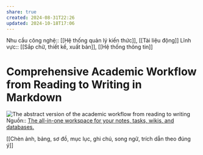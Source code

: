 ```yaml
---
share: true
created: 2024-08-31T22:26
updated: 2024-10-18T17:06
---
```

Nhu cầu công nghệ:: [[Hệ thống quản lý kiến thức]], [[Tài liệu động]]
Lĩnh vực:: [[Sắp chữ, thiết kế, xuất bản]], [[Hệ thống thông tin]]
# Comprehensive Academic Workflow from Reading to Writing in Markdown
![The abstract version of the academic workflow from reading to writing](https://chris-grieser.de/image/https%3A%2F%2Fs3-us-west-2.amazonaws.com%2Fsecure.notion-static.com%2F8afcb0cc-e145-46b4-a37b-fb968f26022d%2FUntitled.png?table=block&id=11b60946-15f4-483a-a7f6-8bf69503aa04&spaceId=59bcf46b-de3b-49d0-8351-c59ab6c69bd5&width=1730&userId=&cache=v2)
Nguồn:: [The all-in-one workspace for your notes, tasks, wikis, and databases.](https://chris-grieser.de/Comprehensive-Academic-Workflow-from-Reading-to-Writing-in-Markdown)

[[Chèn ảnh, bảng, sơ đồ, mục lục, ghi chú, song ngữ, trích dẫn theo đúng ý]]